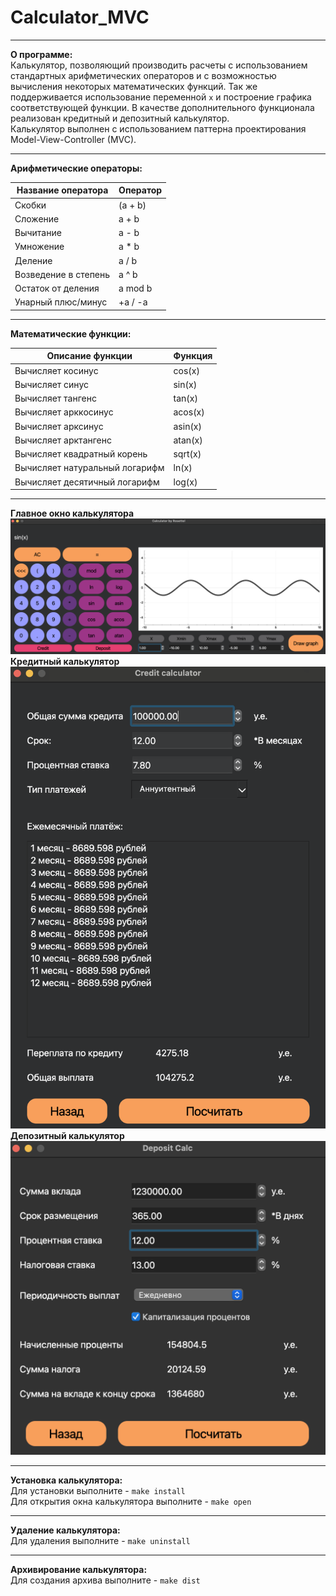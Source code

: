 # Calculator_MVC
___
**О программе:** \
Калькулятор, позволяющий производить расчеты с использованием стандартных арифметических операторов и с возможностью вычисления некоторых математических функций. Так же поддерживается использование переменной `x` и построение графика соответствующей функции.
В качестве дополнительного функционала реализован кредитный и депозитный калькулятор. \
Калькулятор выполнен с использованием паттерна проектирования Model-View-Controller (MVC).
___
**Арифметические операторы:**

Название оператора | Оператор
------ | ------
Скобки | (a + b) 
Cложение | a + b 
Вычитание | a - b 
Умножение | a * b 
Деление | a / b 
Возведение в степень | a ^ b 
Остаток от деления | a mod b 
Унарный плюс/минус | +a / -a
___
**Математические функции:**

Описание функции | Функция
---------------- | -------
Вычисляет косинус | cos(x)  
Вычисляет синус | sin(x)
Вычисляет тангенс | tan(x) 
Вычисляет арккосинус | acos(x)
Вычисляет арксинус | asin(x)
Вычисляет арктангенс | atan(x)
Вычисляет квадратный корень | sqrt(x)
Вычисляет натуральный логарифм | ln(x)
Вычисляет десятичный логарифм | log(x)
___
**Главное окно калькулятора**
![](/images/main_window.png)
**Кредитный калькулятор**
![](/images/credit_window.png)
**Депозитный калькулятор**
![](/images/deposit_window.png)
___
**Установка калькулятора:** \
Для установки выполните - `make install` \
Для открытия окна калькулятора выполните - `make open`
___
**Удаление калькулятора:** \
Для удаления выполните - `make uninstall`
___
**Архивирование калькулятора:** \
Для создания архива выполните - `make dist`

